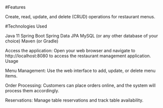 #Features

Create, read, update, and delete (CRUD) operations for restaurant menus.

#Technologies Used

Java 11
Spring Boot
Spring Data JPA
MySQL (or any other database of your choice)
Maven (or Gradle)

Access the application: Open your web browser and navigate to http://localhost:8080 to access the restaurant management application.
Usage

Menu Management: Use the web interface to add, update, or delete menu items.

Order Processing: Customers can place orders online, and the system will process them accordingly.

Reservations: Manage table reservations and track table availability.
